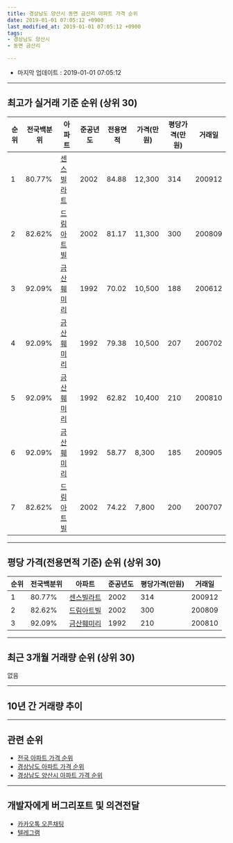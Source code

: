 ```yaml
---
title: 경상남도 양산시 동면 금산리 아파트 가격 순위
date: 2019-01-01 07:05:12 +0900
last_modified_at: 2019-01-01 07:05:12 +0900
tags:
- 경상남도 양산시
- 동면 금산리

---
```


* 마지막 업데이트 : 2019-01-01 07:05:12

---

## 최고가 실거래 기준 순위 (상위 30)


|순위|전국백분위|아파트|준공년도|전용면적|가격(만원)|평당가격(만원)|거래일|
|---|---|---|---|---|---|---|---|
|1|80.77%|[센스빌라트](https://search.naver.com/search.naver?query=%EA%B2%BD%EC%83%81%EB%82%A8%EB%8F%84+%EC%96%91%EC%82%B0%EC%8B%9C+%EB%8F%99%EB%A9%B4+%EA%B8%88%EC%82%B0%EB%A6%AC+%EC%84%BC%EC%8A%A4%EB%B9%8C%EB%9D%BC%ED%8A%B8)|2002|84.88|12,300|314|200912|
|2|82.62%|[드림아트빌](https://search.naver.com/search.naver?query=%EA%B2%BD%EC%83%81%EB%82%A8%EB%8F%84+%EC%96%91%EC%82%B0%EC%8B%9C+%EB%8F%99%EB%A9%B4+%EA%B8%88%EC%82%B0%EB%A6%AC+%EB%93%9C%EB%A6%BC%EC%95%84%ED%8A%B8%EB%B9%8C)|2002|81.17|11,300|300|200809|
|3|92.09%|[금산훼미리](https://search.naver.com/search.naver?query=%EA%B2%BD%EC%83%81%EB%82%A8%EB%8F%84+%EC%96%91%EC%82%B0%EC%8B%9C+%EB%8F%99%EB%A9%B4+%EA%B8%88%EC%82%B0%EB%A6%AC+%EA%B8%88%EC%82%B0%ED%9B%BC%EB%AF%B8%EB%A6%AC)|1992|70.02|10,500|188|200612|
|4|92.09%|[금산훼미리](https://search.naver.com/search.naver?query=%EA%B2%BD%EC%83%81%EB%82%A8%EB%8F%84+%EC%96%91%EC%82%B0%EC%8B%9C+%EB%8F%99%EB%A9%B4+%EA%B8%88%EC%82%B0%EB%A6%AC+%EA%B8%88%EC%82%B0%ED%9B%BC%EB%AF%B8%EB%A6%AC)|1992|79.38|10,500|207|200702|
|5|92.09%|[금산훼미리](https://search.naver.com/search.naver?query=%EA%B2%BD%EC%83%81%EB%82%A8%EB%8F%84+%EC%96%91%EC%82%B0%EC%8B%9C+%EB%8F%99%EB%A9%B4+%EA%B8%88%EC%82%B0%EB%A6%AC+%EA%B8%88%EC%82%B0%ED%9B%BC%EB%AF%B8%EB%A6%AC)|1992|62.82|10,400|210|200810|
|6|92.09%|[금산훼미리](https://search.naver.com/search.naver?query=%EA%B2%BD%EC%83%81%EB%82%A8%EB%8F%84+%EC%96%91%EC%82%B0%EC%8B%9C+%EB%8F%99%EB%A9%B4+%EA%B8%88%EC%82%B0%EB%A6%AC+%EA%B8%88%EC%82%B0%ED%9B%BC%EB%AF%B8%EB%A6%AC)|1992|58.77|8,300|185|200905|
|7|82.62%|[드림아트빌](https://search.naver.com/search.naver?query=%EA%B2%BD%EC%83%81%EB%82%A8%EB%8F%84+%EC%96%91%EC%82%B0%EC%8B%9C+%EB%8F%99%EB%A9%B4+%EA%B8%88%EC%82%B0%EB%A6%AC+%EB%93%9C%EB%A6%BC%EC%95%84%ED%8A%B8%EB%B9%8C)|2002|74.22|7,800|200|200707|


---

## 평당 가격(전용면적 기준) 순위 (상위 30)


|순위|전국백분위|아파트|준공년도|평당가격(만원)|거래일|
|---|---|---|---|---|---|
|1|80.77%|[센스빌라트](https://search.naver.com/search.naver?query=%EA%B2%BD%EC%83%81%EB%82%A8%EB%8F%84+%EC%96%91%EC%82%B0%EC%8B%9C+%EB%8F%99%EB%A9%B4+%EA%B8%88%EC%82%B0%EB%A6%AC+%EC%84%BC%EC%8A%A4%EB%B9%8C%EB%9D%BC%ED%8A%B8)|2002|314|200912|
|2|82.62%|[드림아트빌](https://search.naver.com/search.naver?query=%EA%B2%BD%EC%83%81%EB%82%A8%EB%8F%84+%EC%96%91%EC%82%B0%EC%8B%9C+%EB%8F%99%EB%A9%B4+%EA%B8%88%EC%82%B0%EB%A6%AC+%EB%93%9C%EB%A6%BC%EC%95%84%ED%8A%B8%EB%B9%8C)|2002|300|200809|
|3|92.09%|[금산훼미리](https://search.naver.com/search.naver?query=%EA%B2%BD%EC%83%81%EB%82%A8%EB%8F%84+%EC%96%91%EC%82%B0%EC%8B%9C+%EB%8F%99%EB%A9%B4+%EA%B8%88%EC%82%B0%EB%A6%AC+%EA%B8%88%EC%82%B0%ED%9B%BC%EB%AF%B8%EB%A6%AC)|1992|210|200810|


---

## 최근 3개월 거래량 순위 (상위 30)

없음

---

## 10년 간 거래량 추이


<div style="width:100%;">
    <canvas id="deal_progress" height="250"></canvas>
</div>

<script>
new Chart(document.getElementById("deal_progress"), {
    type: 'line',
    data: {
        labels: ['200901','200902','200903','200904','200905','200906','200907','200908','200909','200910','200911','200912','201001','201002','201003','201004','201005','201006','201007','201008','201009','201010','201011','201012','201101','201102','201103','201104','201105','201106','201107','201108','201109','201110','201111','201112','201201','201202','201203','201204','201205','201206','201207','201208','201209','201210','201211','201212','201301','201302','201303','201304','201305','201306','201307','201308','201309','201310','201311','201312','201401','201402','201403','201404','201405','201406','201407','201408','201409','201410','201411','201412','201501','201502','201503','201504','201505','201506','201507','201508','201509','201510','201511','201512','201601','201602','201603','201604','201605','201606','201607','201608','201609','201610','201611','201612','201701','201702','201703','201704','201705','201706','201707','201708','201709','201710','201711','201712','201801','201802','201803','201804','201805','201806','201807','201808','201809','201810','201811','201812','201901'],
        datasets: [{
            label: '실거래 수',
            pointRadius: 1,
            data: [0, 0, 1, 2, 1, 0, 0, 0, 1, 1, 0, 1, 2, 1, 6, 0, 1, 0, 0, 0, 0, 0, 1, 1, 0, 1, 1, 4, 2, 3, 1, 1, 3, 0, 2, 1, 1, 0, 1, 1, 2, 1, 1, 0, 0, 1, 0, 2, 0, 0, 0, 1, 2, 0, 0, 0, 0, 2, 1, 0, 0, 1, 2, 0, 1, 0, 2, 1, 0, 1, 2, 0, 0, 0, 1, 1, 1, 1, 1, 0, 1, 1, 1, 1, 2, 3, 3, 2, 1, 0, 0, 0, 0, 0, 0, 1, 0, 0, 1, 1, 1, 3, 1, 2, 1, 0, 1, 0, 1, 0, 0, 2, 0, 1, 0, 0, 0, 1, 0, 0, 0],
            borderColor: "rgba(255, 201, 14, 1)",
            backgroundColor: "rgba(255, 201, 14, 0.5)",
            fill: true,
        }]
    },
    options: {
        responsive: true,
        title: {
            display: true,
            text: '10년간 거래량 추이'
        },
        tooltips: {
            mode: 'index',
            intersect: false,
        },
        hover: {
            mode: 'nearest',
            intersect: true
        },
        scales: {
            xAxes: [{
                display: true,
                scaleLabel: {
                    display: true,
                    labelString: '년/월'
                }
            }],
            yAxes: [{
                display: true,
                ticks: {
                    suggestedMin: 0,
                },
                scaleLabel: {
                    display: true,
                    labelString: '실거래 수'
                }
            }]
        }
    }
});

</script>


---

## 관련 순위

- [전국 아파트 가격 순위](https://inasie.github.io/apt-ranking/전국)
- [경상남도 아파트 가격 순위](https://inasie.github.io/apt-ranking/경상남도)
- [경상남도 양산시 아파트 가격 순위](https://inasie.github.io/apt-ranking/경상남도-양산시)


---

## 개발자에게 버그리포트 및 의견전달

- [카카오톡 오픈채팅](https://open.kakao.com/o/gLJUAP4)
- [텔레그램](https://t.me/inasie)

